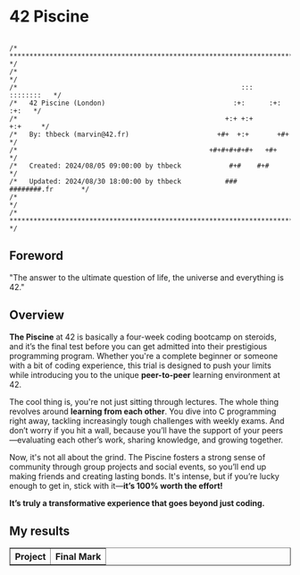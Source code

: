 <h1> 42 Piscine</h1>

<pre><code>            
/* ************************************************************************** */
/*                                                                            */
/*                                                        :::      ::::::::   */
/*   42 Piscine (London)                                :+:      :+:    :+:   */
/*                                                    +:+ +:+         +:+     */
/*   By: thbeck (marvin@42.fr)                      +#+  +:+       +#+        */
/*                                                +#+#+#+#+#+   +#+           */
/*   Created: 2024/08/05 09:00:00 by thbeck            #+#    #+#             */
/*   Updated: 2024/08/30 18:00:00 by thbeck           ###   ########.fr       */
/*                                                                            */
/* ************************************************************************** */
</code></pre>

## Foreword
<p>"The answer to the ultimate question of life, the universe and everything is 42."</p>

## Overview

<b>The Piscine</b> at 42 is basically a four-week coding bootcamp on steroids, and it’s the final test before you can get admitted into their prestigious programming program. Whether you're a complete beginner or someone with a bit of coding experience, this trial is designed to push your limits while introducing you to the unique <b>peer-to-peer</b> learning environment at 42.

The cool thing is, you're not just sitting through lectures. The whole thing revolves around <b>learning from each other</b>. You dive into C programming right away, tackling increasingly tough challenges with weekly exams. And don’t worry if you hit a wall, because you’ll have the support of your peers—evaluating each other’s work, sharing knowledge, and growing together.

Now, it's not all about the grind. The Piscine fosters a strong sense of community through group projects and social events, so you’ll end up making friends and creating lasting bonds. It's intense, but if you’re lucky enough to get in, stick with it—<b>it’s 100% worth the effort!</b>

<b>It’s truly a transformative experience that goes beyond just coding.</b>

## My results

<table border="1">
	<tr>
		<th>Project</th>
		<th>Final Mark</th>
	</tr>
</table>
